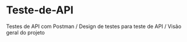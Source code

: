 # Teste-de-API
Testes de API com Postman / Design de testes para teste de API / Visão geral do projeto 
